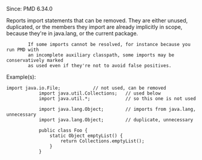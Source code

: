 Since: PMD 6.34.0

Reports import statements that can be removed. They are either unused,
            duplicated, or the members they import are already implicitly in scope,
            because they're in java.lang, or the current package.

            If some imports cannot be resolved, for instance because you run PMD with
            an incomplete auxiliary classpath, some imports may be conservatively marked
            as used even if they're not to avoid false positives.

Example(s):
```
import java.io.File;            // not used, can be removed
            import java.util.Collections;   // used below
            import java.util.*;             // so this one is not used

            import java.lang.Object;        // imports from java.lang, unnecessary
            import java.lang.Object;        // duplicate, unnecessary

            public class Foo {
                static Object emptyList() {
                    return Collections.emptyList();
                }
            }
```
